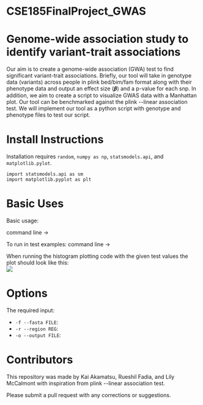 # CSE185FinalProject_GWAS

# Genome-wide association study to identify variant-trait associations
Our aim is to create a genome-wide association (GWA) test to find significant variant-trait associations. Briefly, our tool will take in genotype data (variants) across people in plink bed/bim/fam format along with their phenotype data and output an effect size (𝜷) and a p-value for each snp. In addition, we aim to create a script to visualize GWAS data with a Manhattan plot. Our tool can be benchmarked against the plink --linear association test. We will implement our tool as a python script with genotype and phenotype files to test our script. 

# Install Instructions
Installation requires `random`, `numpy as np`, `statsmodels.api`, and `matplotlib.pylot`. 

```  
import statsmodels.api as sm  
import matplotlib.pyplot as plt
```

# Basic Uses
Basic usage:

command line -> 

To run in test examples:
command line ->  

When running the histogram plotting code with the given test values the plot should look like this:  
![](https://github.com/Lily-McCalmont/CSE185FinalProject/blob/main/image.jpg?raw=true)

# Options
The required input:  

- `-f --fasta FILE`: 
- `-r --region REG`:
- `-o --output FILE`:

# Contributors
This repository was made by Kai Akamatsu, Rueshil Fadia, and Lily McCalmont with inspiration from plink --linear association test.

Please submit a pull request with any corrections or suggestions.
